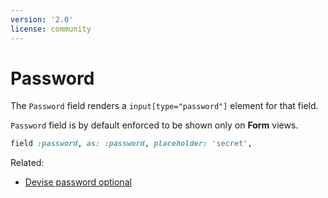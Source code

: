 ```yaml
---
version: '2.0'
license: community
---
```


# Password

The `Password` field renders a `input[type="password"]` element for that field.

`Password` field is by default enforced to be shown only on **Form** views.

```ruby
field :password, as: :password, placeholder: 'secret',
```

Related:

- [Devise password optional](./../resources/#devise-password-optional)